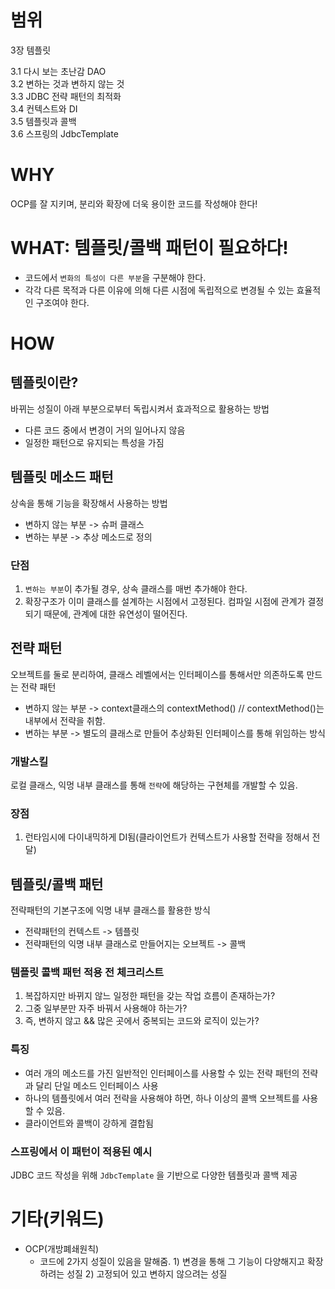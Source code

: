 # 범위
3장 템플릿  

3.1 다시 보는 초난감 DAO   
3.2 변하는 것과 변하지 않는 것  
3.3 JDBC 전략 패턴의 최적화  
3.4 컨텍스트와 DI  
3.5 템플릿과 콜백  
3.6 스프링의 JdbcTemplate  

# WHY
OCP를 잘 지키며, 분리와 확장에 더욱 용이한 코드를 작성해야 한다!

# WHAT: 템플릿/콜백 패턴이 필요하다!
- 코드에서 `변화의 특성이 다른 부분`을 구분해야 한다.
- 각각 다른 목적과 다른 이유에 의해 다른 시점에 독립적으로 변경될 수 있는 효율적인 구조여야 한다.

# HOW
## 템플릿이란?
바뀌는 성질이 아래 부분으로부터 독립시켜서 효과적으로 활용하는 방법
- 다른 코드 중에서 변경이 거의 일어나지 않음
- 일정한 패턴으로 유지되는 특성을 가짐

## 템플릿 메소드 패턴
상속을 통해 기능을 확장해서 사용하는 방법
- 변하지 않는 부분 -> 슈퍼 클래스
- 변하는 부분 -> 추상 메소드로 정의
### 단점
1. `변하는 부분`이 추가될 경우, 상속 클래스를 매번 추가해야 한다.
1. 확장구조가 이미 클래스를 설계하는 시점에서 고정된다. 컴파일 시점에 관계가 결정되기 때문에, 관계에 대한 유연성이 떨어진다. 

## 전략 패턴
오브젝트를 둘로 분리하여, 클래스 레벨에서는 인터페이스를 통해서만 의존하도록 만드는 전략 패턴
- 변하지 않는 부분 -> context클래스의 contextMethod()  // contextMethod()는 내부에서 전략을 취함. 
- 변하는 부분 -> 별도의 클래스로 만들어 추상화된 인터페이스를 통해 위임하는 방식
### 개발스킬
로컬 클래스, 익멍 내부 클래스를 통해 `전략`에 해당하는 구현체를 개발할 수 있음.
### 장점
1. 런타임시에 다이내믹하게 DI됨(클라이언트가 컨텍스트가 사용할 전략을 정해서 전달)

## 템플릿/콜백 패턴
전략패턴의 기본구조에 익명 내부 클래스를 활용한 방식
- 전략패턴의 컨텍스트 -> 템플릿
- 전략패턴의 익명 내부 클래스로 만들어지는 오브젝트 -> 콜백

### 템플릿 콜백 패턴 적용 전 체크리스트
1. 복잡하지만 바뀌지 않느 일정한 패턴을 갖는 작업 흐름이 존재하는가?
1. 그중 일부분만 자주 바꿔서 사용해야 하는가?
1. 즉, 변하지 않고 && 많은 곳에서 중복되는 코드와 로직이 있는가?

### 특징 
- 여러 개의 메소드를 가진 일반적인 인터페이스를 사용할 수 있는 전략 패턴의 전략과 달리 단일 메소드 인터페이스 사용
- 하나의 템플릿에서 여러 전략을 사용해야 하면, 하나 이상의 콜백 오브젝트를 사용할 수 있음.
- 클라이언트와 콜백이 강하게 결합됨

### 스프링에서 이 패턴이 적용된 예시
JDBC 코드 작성을 위해 `JdbcTemplate` 을 기반으로 다양한 템플릿과 콜백 제공

# 기타(키워드)
- OCP(개방폐쇄원칙)
  - 코드에 2가지 성질이 있음을 말해줌. 1) 변경을 통해 그 기능이 다양해지고 확장하려는 성질 2) 고정되어 있고 변하지 않으려는 성질
